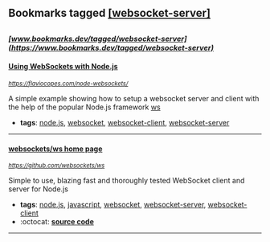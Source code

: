 ## Bookmarks tagged [[websocket-server]](https://www.bookmarks.dev/search?q=[websocket-server])

_<sup><sup>[www.bookmarks.dev/tagged/websocket-server](https://www.bookmarks.dev/tagged/websocket-server)</sup></sup>_
---
#### [Using WebSockets with Node.js](https://flaviocopes.com/node-websockets/)
_<sup>https://flaviocopes.com/node-websockets/</sup>_

A simple example showing how to setup a websocket server and client with the help of the popular Node.js framework [ws](https://github.com/websockets/ws)
* **tags**: [node.js](../tagged/node.js.md), [websocket](../tagged/websocket.md), [websocket-client](../tagged/websocket-client.md), [websocket-server](../tagged/websocket-server.md)
---
#### [websockets/ws home page](https://github.com/websockets/ws)
_<sup>https://github.com/websockets/ws</sup>_

Simple to use, blazing fast and thoroughly tested WebSocket client and server for Node.js
* **tags**: [node.js](../tagged/node.js.md), [javascript](../tagged/javascript.md), [websocket](../tagged/websocket.md), [websocket-server](../tagged/websocket-server.md), [websocket-client](../tagged/websocket-client.md)
* :octocat: **[source code](https://github.com/websockets/ws)**
---
